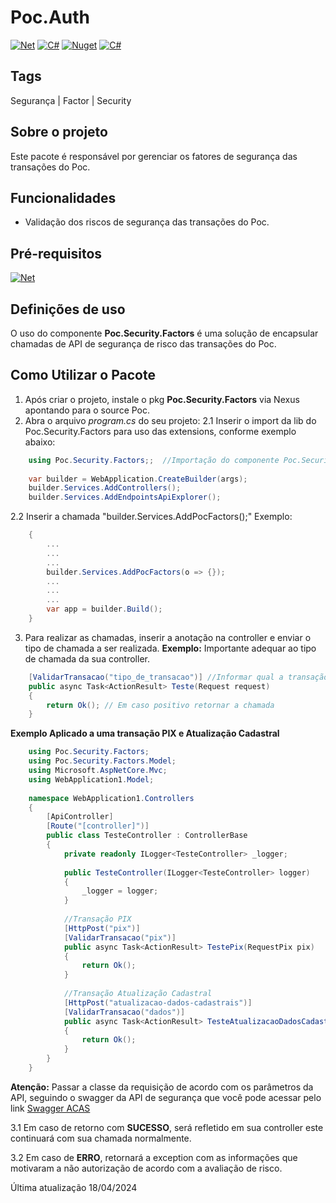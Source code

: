 # Poc.Auth
[![Net](https://img.shields.io/badge/6.0.0-5C2D91?style=for-the-badge&logo=.net&logoColor=white)](https://dotnet.microsoft.com/pt-br/download/dotnet/6.0)
[![C#](https://img.shields.io/static/v1?label=C%20Sharp&message=10.0.0&color=blue&style=for-the-badge&logo=c-sharp)](https://learn.microsoft.com/en-us/dotnet/csharp/programming-guide/)
[![Nuget](https://img.shields.io/static/v1?label=nuget&message=Dependencies&color=blue&style=for-the-badge&logo=NUGET)](https://nexus-prd.poc.com.br/#browse/browse:nuget-releases)
[![C#](https://img.shields.io/static/v1?label=AZURE&message=DEVOPS&color=blue&style=for-the-badge&logo=azure)](https://azure.microsoft.com/pt-br/products/devops)

## Tags
Segurança | Factor | Security

## Sobre o projeto
 Este pacote é responsável por gerenciar os fatores de segurança das transações do Poc.

## Funcionalidades
- Validação dos riscos de segurança das transações do Poc.

## Pré-requisitos
 [![Net](https://img.shields.io/badge/6.0.0-5C2D91?style=for-the-badge&logo=.net&logoColor=white)](https://dotnet.microsoft.com/pt-br/download/dotnet/6.0)

## Definições de uso
O uso do componente **Poc.Security.Factors** é uma solução de encapsular chamadas de API de segurança de risco das transações do Poc.

## Como Utilizar o Pacote
1. Após criar o projeto, instale o pkg **Poc.Security.Factors** via Nexus apontando para o source Poc.
2. Abra o arquivo *program.cs* do seu projeto:
2.1 Inserir o import da lib do Poc.Security.Factors para uso das extensions, conforme exemplo abaixo:
```cs
    using Poc.Security.Factors;;  //Importação do componente Poc.Security.Factors
    
    var builder = WebApplication.CreateBuilder(args);
    builder.Services.AddControllers();
    builder.Services.AddEndpointsApiExplorer();
```
2.2 Inserir a chamada "builder.Services.AddPocFactors();"
Exemplo:
```cs
    {
        ...
        ...
        ...
        builder.Services.AddPocFactors(o => {});
        ...
        ...
        ...
        var app = builder.Build();
    }
```

3. Para realizar as chamadas, inserir a anotação na controller e enviar o tipo de chamada a ser realizada. 
**Exemplo:**  Importante adequar ao tipo de chamada da sua controller.
```cs
    [ValidarTransacao("tipo_de_transacao")] //Informar qual a transação
    public async Task<ActionResult> Teste(Request request)
    {
        return Ok(); // Em caso positivo retornar a chamada 
    }
```

**Exemplo Aplicado a uma transação PIX e Atualização Cadastral**

```cs
    using Poc.Security.Factors;
    using Poc.Security.Factors.Model;
    using Microsoft.AspNetCore.Mvc;
    using WebApplication1.Model;
    
    namespace WebApplication1.Controllers
    {
        [ApiController]
        [Route("[controller]")]
        public class TesteController : ControllerBase
        {
            private readonly ILogger<TesteController> _logger;
            
            public TesteController(ILogger<TesteController> logger)
            {
                _logger = logger;
            }
    
            //Transação PIX
            [HttpPost("pix")]
            [ValidarTransacao("pix")]
            public async Task<ActionResult> TestePix(RequestPix pix)
            {
                return Ok();
            }
            
            //Transação Atualização Cadastral
            [HttpPost("atualizacao-dados-cadastrais")]
            [ValidarTransacao("dados")]
            public async Task<ActionResult> TesteAtualizacaoDadosCadastrais(object dados)
            {
                return Ok();
            }
        }
    }
```

**Atenção:** Passar a classe da requisição de acordo com os parâmetros da API, seguindo o swagger da API de segurança que você pode acessar pelo link [Swagger ACAS](  http://nlb-segurancatransacao-hml-d119dc28a8f3347f.elb.us-east-2.amazonaws.com:8080/swagger/#/Seguranca/FatorController_postAuthenticationFlow.)

3.1 Em caso de retorno com **SUCESSO**, será refletido em sua controller este continuará com sua chamada normalmente.

3.2 Em caso de **ERRO**, retornará a exception com as informações que motivaram a não autorização de acordo com a avaliação de risco. 


Última atualização 18/04/2024


